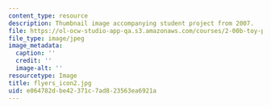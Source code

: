 ```yaml
---
content_type: resource
description: Thumbnail image accompanying student project from 2007.
file: https://ol-ocw-studio-app-qa.s3.amazonaws.com/courses/2-00b-toy-product-design-spring-2008/e064782dbe42371c7ad823563ea6921a_flyers_icon2.jpg
file_type: image/jpeg
image_metadata:
  caption: ''
  credit: ''
  image-alt: ''
resourcetype: Image
title: flyers_icon2.jpg
uid: e064782d-be42-371c-7ad8-23563ea6921a
---
```

